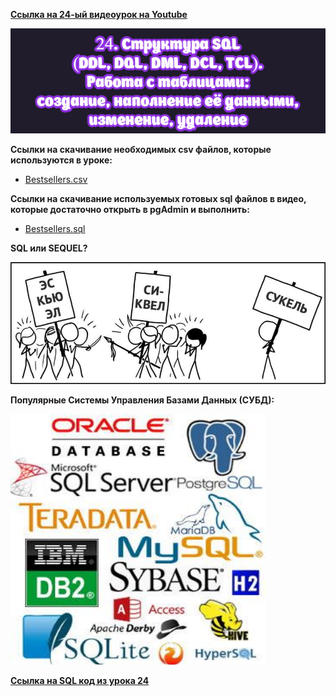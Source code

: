 [**Ссылка на 24-ый видеоурок на Youtube**](https://youtu.be/MIJnUb5bcHY)

![img](https://github.com/AnatoliiBalakiriev/sql_video_course_for_beginners/blob/main/SQL-101%20Modules/Module%203/Lesson%2024/images/lesson%2024.png)

**Ccылки на скачивание необходимых csv файлов, которые используются в уроке:**<br>
 - [Bestsellers.csv](https://raw.githubusercontent.com/AnatoliiBalakiriev/sql_video_course_for_beginners/main/SQL-101%20Modules/Module%203/Lesson%2024/CSV%20%D1%84%D0%B0%D0%B9%D0%BB%D1%8B/Bestsellers.csv)

**Ccылки на скачивание используемых готовых sql файлов в видео, которые достаточно открыть в pgAdmin и выполнить:**
 - [Bestsellers.sql](https://raw.githubusercontent.com/AnatoliiBalakiriev/sql_video_course_for_beginners/main/SQL-101%20Modules/Module%203/Lesson%2024/SQL%20%D1%84%D0%B0%D0%B9%D0%BB%D1%8B/Bestsellers.sql)

**SQL или SEQUEL?**

![img](https://github.com/AnatoliiBalakiriev/sql_video_course_for_beginners/blob/main/SQL-101%20Modules/Module%203/Lesson%2024/images/SQL%20vs%20SEQUEL.jpg)

**Популярные Системы Управления Базами Данных (СУБД):**

![img](https://github.com/AnatoliiBalakiriev/sql_video_course_for_beginners/blob/main/SQL-101%20Modules/Module%203/Lesson%2024/images/%D0%9F%D0%BE%D0%BF%D1%83%D0%BB%D1%8F%D1%80%D0%BD%D1%8B%D0%B5%20%D0%A1%D0%A3%D0%91%D0%94.png)

[**Ссылка на SQL код из урока 24**](https://raw.githubusercontent.com/AnatoliiBalakiriev/sql_video_course_for_beginners/main/SQL-101%20Modules/Module%203/Lesson%2024/SQL%20%D1%84%D0%B0%D0%B9%D0%BB%D1%8B/SQL%20%D0%BA%D0%BE%D0%B4%20%D0%B8%D0%B7%20%D1%83%D1%80%D0%BE%D0%BA%D0%B0%2024.sql)






